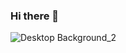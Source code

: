 ### Hi there 👋
![Desktop Background_2](https://user-images.githubusercontent.com/86321718/208330889-acaec185-9de3-4d30-9476-a86b5decbb6d.jpg)

<!--
**Colexeco/Colexeco** is a ✨ _special_ ✨ repository because its `README.md` (this file) appears on your GitHub profile.

Here are some ideas to get you started:

- 🔭 I’m currently working on ...
- 🌱 I’m currently learning ...
- 👯 I’m looking to collaborate on ...
- 🤔 I’m looking for help with ...
- 💬 Ask me about ...
- 📫 How to reach me: ...
- 😄 Pronouns: ...
- ⚡ Fun fact: ...
-->
